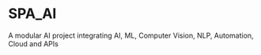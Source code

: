# SPA_AI
 A modular AI project integrating AI, ML, Computer Vision, NLP, Automation, Cloud and APIs
